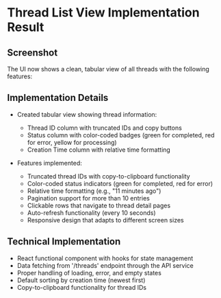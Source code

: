 # Thread List View Implementation Result

## Screenshot

The UI now shows a clean, tabular view of all threads with the following features:

## Implementation Details

- Created tabular view showing thread information:
  - Thread ID column with truncated IDs and copy buttons
  - Status column with color-coded badges (green for completed, red for error, yellow for processing)
  - Creation Time column with relative time formatting

- Features implemented:
  - Truncated thread IDs with copy-to-clipboard functionality
  - Color-coded status indicators (green for completed, red for error)
  - Relative time formatting (e.g., "11 minutes ago")
  - Pagination support for more than 10 entries
  - Clickable rows that navigate to thread detail pages
  - Auto-refresh functionality (every 10 seconds)
  - Responsive design that adapts to different screen sizes

## Technical Implementation

- React functional component with hooks for state management
- Data fetching from '/threads' endpoint through the API service
- Proper handling of loading, error, and empty states
- Default sorting by creation time (newest first)
- Copy-to-clipboard functionality for thread IDs